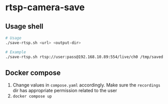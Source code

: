 # rtsp-camera-save

## Usage shell
```sh
# Usage
./save-rtsp.sh <url> <output-dir>

# Example
./save-rtsp.sh rtsp://user:pass@192.168.10.89:554/live/ch0 /tmp/saved
```

## Docker compose
1. Change values in `compose.yaml` accordingly. Make sure the `recordings` dir has appropriate permission related to the user
2. `docker compose up`

